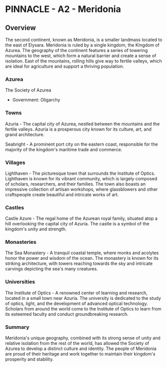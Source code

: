 # PINNACLE - A2 - Meridonia

## Overview

The second continent, known as Meridonia, is a smaller landmass located to the east of Elysara. Meridonia is ruled by a
single kingdom, the Kingdom of Azurea. The geography of the continent features a series of towering mountains to the west,
which form a natural barrier and create a sense of isolation. East of the mountains, rolling hills give way to fertile
valleys, which are ideal for agriculture and support a thriving population.

### Azurea

The Society of Azurea

* Government: Oligarchy

### Towns

Azuria - The capital city of Azurea, nestled between the mountains and the fertile valleys. Azuria is a prosperous city
known for its culture, art, and grand architecture.

Seabright - A prominent port city on the eastern coast, responsible for the majority of the kingdom's maritime trade and
commerce.

### Villages

Lighthaven - The picturesque town that surrounds the Institute of Optics. Lighthaven is known for its vibrant community,
which is largely composed of scholars, researchers, and their families. The town also boasts an impressive collection of
artisan workshops, where glassblowers and other craftspeople create beautiful and intricate works of art.

### Castles

Castle Azure - The regal home of the Azurean royal family, situated atop a hill overlooking the capital city of Azuria.
The castle is a symbol of the kingdom's unity and strength.

### Monasteries

The Sea Monastery - A tranquil coastal temple, where monks and acolytes honor the power and wisdom of the ocean. The
monastery is known for its striking architecture, with towers reaching towards the sky and intricate carvings depicting
the sea's many creatures.

### Universities

The Institute of Optics - A renowned center of learning and research, located in a small town near Azuria. The university
is dedicated to the study of optics, light, and the development of advanced optical technology. Scholars from around the
world come to the Institute of Optics to learn from its esteemed faculty and conduct groundbreaking research.

### Summary

Meridonia's unique geography, combined with its strong sense of unity and relative isolation from the rest of the world,
has allowed the Society of Azurea to develop a distinct culture and identity. The people of Meridonia are proud of their
heritage and work together to maintain their kingdom's prosperity and stability.
